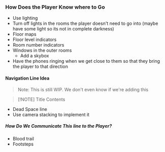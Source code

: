 ### How Does the Player Know where to Go
- Use lighting
- Turn off lights in the rooms the player doesn't need to go into (maybe have some light so its not in complete darkness)
- Floor maps
- Floor level indicators
- Room number indicators
- Windows in the outer rooms
	- Add a skybox
- Have the phones ringing when we get close to them so that they bring the player to that direction

#### Navigation Line Idea

> Note: This is still WIP. We don't even know if we're adding this


> [!NOTE] Title
> Contents


- Dead Space line
- Use camera stacking to implement it

##### How Do We Communicate This line to the Player?
- Blood trail
- Footsteps
